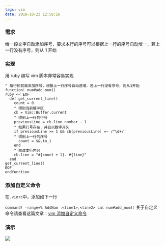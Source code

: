 ```yaml
---
tags: vim
date: 2018-10-23 12:58:16
---
```


### 需求

给一段文字自动添加序号，要求本行的序号可以根据上一行的序号自动增一，若上一行没有序号，则从 1 开始

### 实现

用 ruby 编写 vim 脚本非常容易实现

```vim
" 每行的前面添加序号，根据上一行序号自动递增，若上一行没有序号，则从1开始
function! num#add_num()
ruby << EOF
  def get_current_line()
    count = 0
    " 得到当前缓冲区
    cb = Vim::Buffer.current
    " 得到上一行的行号
    previousLine = cb.line_number - 1
    " 如果行号存在，并且以数字开头
    if previousLine >= 1 && cb[previousLine] =~ /^\d+/
    " 得到上一行的序号
      count = $&.to_i
    end
    " 修改本行内容
    cb.line = "#{count + 1}. #{line}"
  end
get_current_line()
EOF
endfunction
```

### 添加自定义命令

在`.vimrc`中，添加如下一行

`command! -range=% AddNum :<line1>,<line2> cal num#add_num()`
关于自定义命令请查看这篇文章：[vim 添加自定义命令](https://dccmm.world/topics/vim%E8%87%AA%E5%AE%9A%E4%B9%89%E5%91%BD%E4%BB%A4)

### 演示

![](http://ogbkru1bq.bkt.clouddn.com/9999999999999999999.gif)
